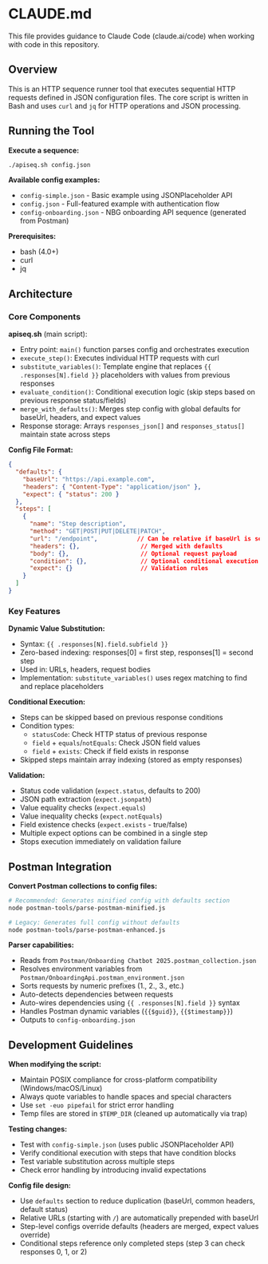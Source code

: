 # CLAUDE.md

This file provides guidance to Claude Code (claude.ai/code) when working with code in this repository.

## Overview

This is an HTTP sequence runner tool that executes sequential HTTP requests defined in JSON configuration files. The core script is written in Bash and uses `curl` and `jq` for HTTP operations and JSON processing.

## Running the Tool

**Execute a sequence:**
```bash
./apiseq.sh config.json
```

**Available config examples:**
- `config-simple.json` - Basic example using JSONPlaceholder API
- `config.json` - Full-featured example with authentication flow
- `config-onboarding.json` - NBG onboarding API sequence (generated from Postman)

**Prerequisites:**
- bash (4.0+)
- curl
- jq

## Architecture

### Core Components

**apiseq.sh** (main script):
- Entry point: `main()` function parses config and orchestrates execution
- `execute_step()`: Executes individual HTTP requests with curl
- `substitute_variables()`: Template engine that replaces `{{ .responses[N].field }}` placeholders with values from previous responses
- `evaluate_condition()`: Conditional execution logic (skip steps based on previous response status/fields)
- `merge_with_defaults()`: Merges step config with global defaults for baseUrl, headers, and expect values
- Response storage: Arrays `responses_json[]` and `responses_status[]` maintain state across steps

**Config File Format:**
```json
{
  "defaults": {
    "baseUrl": "https://api.example.com",
    "headers": { "Content-Type": "application/json" },
    "expect": { "status": 200 }
  },
  "steps": [
    {
      "name": "Step description",
      "method": "GET|POST|PUT|DELETE|PATCH",
      "url": "/endpoint",           // Can be relative if baseUrl is set
      "headers": {},                 // Merged with defaults
      "body": {},                    // Optional request payload
      "condition": {},               // Optional conditional execution
      "expect": {}                   // Validation rules
    }
  ]
}
```

### Key Features

**Dynamic Value Substitution:**
- Syntax: `{{ .responses[N].field.subfield }}`
- Zero-based indexing: responses[0] = first step, responses[1] = second step
- Used in: URLs, headers, request bodies
- Implementation: `substitute_variables()` uses regex matching to find and replace placeholders

**Conditional Execution:**
- Steps can be skipped based on previous response conditions
- Condition types:
  - `statusCode`: Check HTTP status of previous response
  - `field` + `equals`/`notEquals`: Check JSON field values
  - `field` + `exists`: Check if field exists in response
- Skipped steps maintain array indexing (stored as empty responses)

**Validation:**
- Status code validation (`expect.status`, defaults to 200)
- JSON path extraction (`expect.jsonpath`)
- Value equality checks (`expect.equals`)
- Value inequality checks (`expect.notEquals`)
- Field existence checks (`expect.exists` - true/false)
- Multiple expect options can be combined in a single step
- Stops execution immediately on validation failure

## Postman Integration

**Convert Postman collections to config files:**
```bash
# Recommended: Generates minified config with defaults section
node postman-tools/parse-postman-minified.js

# Legacy: Generates full config without defaults
node postman-tools/parse-postman-enhanced.js
```

**Parser capabilities:**
- Reads from `Postman/Onboarding Chatbot 2025.postman_collection.json`
- Resolves environment variables from `Postman/OnboardingApi.postman_environment.json`
- Sorts requests by numeric prefixes (1., 2., 3., etc.)
- Auto-detects dependencies between requests
- Auto-wires dependencies using `{{ .responses[N].field }}` syntax
- Handles Postman dynamic variables (`{{$guid}}`, `{{$timestamp}}`)
- Outputs to `config-onboarding.json`

## Development Guidelines

**When modifying the script:**
- Maintain POSIX compliance for cross-platform compatibility (Windows/macOS/Linux)
- Always quote variables to handle spaces and special characters
- Use `set -euo pipefail` for strict error handling
- Temp files are stored in `$TEMP_DIR` (cleaned up automatically via trap)

**Testing changes:**
- Test with `config-simple.json` (uses public JSONPlaceholder API)
- Verify conditional execution with steps that have condition blocks
- Test variable substitution across multiple steps
- Check error handling by introducing invalid expectations

**Config file design:**
- Use `defaults` section to reduce duplication (baseUrl, common headers, default status)
- Relative URLs (starting with `/`) are automatically prepended with baseUrl
- Step-level configs override defaults (headers are merged, expect values override)
- Conditional steps reference only completed steps (step 3 can check responses 0, 1, or 2)
